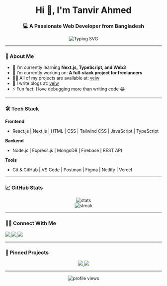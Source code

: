 <h1 align="center">Hi 👋, I'm Tanvir Ahmed</h1>
<h3 align="center">💻 A Passionate Web Developer from Bangladesh</h3>

<p align="center">
  <img src="https://readme-typing-svg.herokuapp.com?font=Fira+Code&duration=3000&pause=1000&color=00F7FF&center=true&vCenter=true&multiline=true&width=600&height=100&lines=Frontend+%2B+Backend+Developer;React+%7C+Node.js+%7C+MongoDB;Let%E2%80%99s+Build+Something+Amazing!" alt="Typing SVG" />
</p>

---

### 🚀 About Me

- 🌱 I’m currently learning **Next.js, TypeScript, and Web3**
- 🔭 I’m currently working on: **A full-stack project for freelancers**
- 👨‍💻 All of my projects are available at: [veiw](https://yourportfolio.com)
- 📝 I write blogs at: [veiw](https://yourblog.com)
- ⚡ Fun fact: I love debugging more than writing code 😂

---

### 🛠️ Tech Stack

**Frontend**
- React.js | Next.js | HTML | CSS | Tailwind CSS | JavaScript | TypeScript

**Backend**
- Node.js | Express.js | MongoDB | Firebase | REST API

**Tools**
- Git & GitHub | VS Code | Postman | Figma | Netlify | Vercel

---

### 📈 GitHub Stats

<p align="center">
  <img src="https://github-readme-stats.vercel.app/api?username=yourusername&show_icons=true&theme=tokyonight" alt="stats" />
  <br />
  <img src="https://github-readme-streak-stats.herokuapp.com/?user=yourusername&theme=tokyonight" alt="streak" />
</p>

---

### 🧑‍💼 Connect With Me

<p align="left">
  <a href="https://linkedin.com/in/yourprofile" target="_blank">
    <img src="https://img.shields.io/badge/LinkedIn-blue?style=for-the-badge&logo=linkedin&logoColor=white" />
  </a>
  <a href="mailto:youremail@example.com">
    <img src="https://img.shields.io/badge/Gmail-red?style=for-the-badge&logo=gmail&logoColor=white" />
  </a>
  <a href="https://facebook.com/yourprofile" target="_blank">
    <img src="https://img.shields.io/badge/Facebook-1877F2?style=for-the-badge&logo=facebook&logoColor=white" />
  </a>
</p>

---

### 📌 Pinned Projects

<p align="center">
  <a href="https://github.com/yourusername/project1">
    <img src="https://github-readme-stats.vercel.app/api/pin/?username=yourusername&repo=project1&theme=tokyonight" />
  </a>
  <a href="https://github.com/yourusername/project2">
    <img src="https://github-readme-stats.vercel.app/api/pin/?username=yourusername&repo=project2&theme=tokyonight" />
  </a>
</p>

---

<p align="center">
  <img src="https://komarev.com/ghpvc/?username=yourusername&label=Profile%20Views&color=blueviolet&style=flat" alt="profile views" />
</p>
